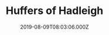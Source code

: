 ---
date: 2019-08-09T08:03:06.000Z
title: Huffers of Hadleigh
latitude: 52.044768970680046
longitude: 0.9528065517153052
category: checkin
---